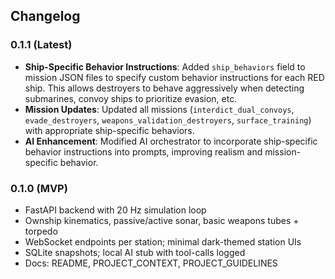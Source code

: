 ## Changelog

### 0.1.1 (Latest)
- **Ship-Specific Behavior Instructions**: Added `ship_behaviors` field to mission JSON files to specify custom behavior instructions for each RED ship. This allows destroyers to behave aggressively when detecting submarines, convoy ships to prioritize evasion, etc.
- **Mission Updates**: Updated all missions (`interdict_dual_convoys`, `evade_destroyers`, `weapons_validation_destroyers`, `surface_training`) with appropriate ship-specific behaviors.
- **AI Enhancement**: Modified AI orchestrator to incorporate ship-specific behavior instructions into prompts, improving realism and mission-specific behavior.

### 0.1.0 (MVP)
- FastAPI backend with 20 Hz simulation loop
- Ownship kinematics, passive/active sonar, basic weapons tubes + torpedo
- WebSocket endpoints per station; minimal dark-themed station UIs
- SQLite snapshots; local AI stub with tool-calls logged
- Docs: README, PROJECT_CONTEXT, PROJECT_GUIDELINES
